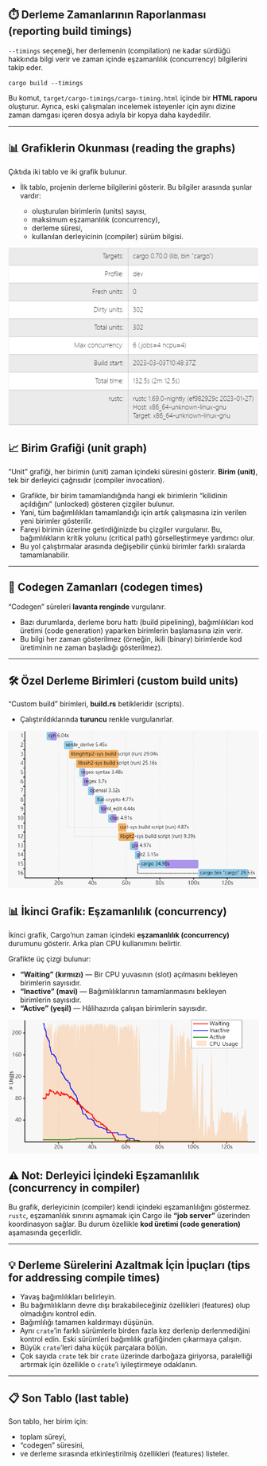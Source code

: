 ## ⏱️ Derleme Zamanlarının Raporlanması (reporting build timings)

`--timings` seçeneği, her derlemenin (compilation) ne kadar sürdüğü hakkında bilgi verir ve zaman içinde eşzamanlılık (concurrency) bilgilerini takip eder.

```
cargo build --timings
```

Bu komut, `target/cargo-timings/cargo-timing.html` içinde bir **HTML raporu** oluşturur. Ayrıca, eski çalışmaları incelemek isteyenler için aynı dizine zaman damgası içeren dosya adıyla bir kopya daha kaydedilir.

---

## 📊 Grafiklerin Okunması (reading the graphs)

Çıktıda iki tablo ve iki grafik bulunur.

* İlk tablo, projenin derleme bilgilerini gösterir. Bu bilgiler arasında şunlar vardır:

  * oluşturulan birimlerin (units) sayısı,
  * maksimum eşzamanlılık (concurrency),
  * derleme süresi,
  * kullanılan derleyicinin (compiler) sürüm bilgisi.


![alt text](image.png)

## 📈 Birim Grafiği (unit graph)

“Unit” grafiği, her birimin (unit) zaman içindeki süresini gösterir. **Birim (unit)**, tek bir derleyici çağrısıdır (compiler invocation).

* Grafikte, bir birim tamamlandığında hangi ek birimlerin “kilidinin açıldığını” (unlocked) gösteren çizgiler bulunur.
* Yani, tüm bağımlılıkları tamamlandığı için artık çalışmasına izin verilen yeni birimler gösterilir.
* Fareyi birimin üzerine getirdiğinizde bu çizgiler vurgulanır. Bu, bağımlılıkların kritik yolunu (critical path) görselleştirmeye yardımcı olur.
* Bu yol çalıştırmalar arasında değişebilir çünkü birimler farklı sıralarda tamamlanabilir.

---

## 🎨 Codegen Zamanları (codegen times)

“Codegen” süreleri **lavanta renginde** vurgulanır.

* Bazı durumlarda, derleme boru hattı (build pipelining), bağımlılıkları kod üretimi (code generation) yaparken birimlerin başlamasına izin verir.
* Bu bilgi her zaman gösterilmez (örneğin, ikili (binary) birimlerde kod üretiminin ne zaman başladığı gösterilmez).

---

## 🛠️ Özel Derleme Birimleri (custom build units)

“Custom build” birimleri, **build.rs** betikleridir (scripts).

* Çalıştırıldıklarında **turuncu** renkle vurgulanırlar.


![alt text](image-1.png)

## 📊 İkinci Grafik: Eşzamanlılık (concurrency)

İkinci grafik, Cargo’nun zaman içindeki **eşzamanlılık (concurrency)** durumunu gösterir. Arka plan CPU kullanımını belirtir.

Grafikte üç çizgi bulunur:

* **“Waiting” (kırmızı)** — Bir CPU yuvasının (slot) açılmasını bekleyen birimlerin sayısıdır.
* **“Inactive” (mavi)** — Bağımlılıklarının tamamlanmasını bekleyen birimlerin sayısıdır.
* **“Active” (yeşil)** — Hâlihazırda çalışan birimlerin sayısıdır.

![alt text](image-2.png)

## ⚠️ Not: Derleyici İçindeki Eşzamanlılık (concurrency in compiler)

Bu grafik, derleyicinin (compiler) kendi içindeki eşzamanlılığını göstermez.
`rustc`, eşzamanlılık sınırını aşmamak için Cargo ile **“job server”** üzerinden koordinasyon sağlar.
Bu durum özellikle **kod üretimi (code generation)** aşamasında geçerlidir.

---

## 💡 Derleme Sürelerini Azaltmak İçin İpuçları (tips for addressing compile times)

* Yavaş bağımlılıkları belirleyin.
* Bu bağımlılıkların devre dışı bırakabileceğiniz özellikleri (features) olup olmadığını kontrol edin.
* Bağımlılığı tamamen kaldırmayı düşünün.
* Aynı `crate`’in farklı sürümlerle birden fazla kez derlenip derlenmediğini kontrol edin. Eski sürümleri bağımlılık grafiğinden çıkarmaya çalışın.
* Büyük `crate`’leri daha küçük parçalara bölün.
* Çok sayıda `crate` tek bir `crate` üzerinde darboğaza giriyorsa, paralelliği artırmak için özellikle o `crate`’i iyileştirmeye odaklanın.

---

## 📋 Son Tablo (last table)

Son tablo, her birim için:

* toplam süreyi,
* “codegen” süresini,
* ve derleme sırasında etkinleştirilmiş özellikleri (features) listeler.
